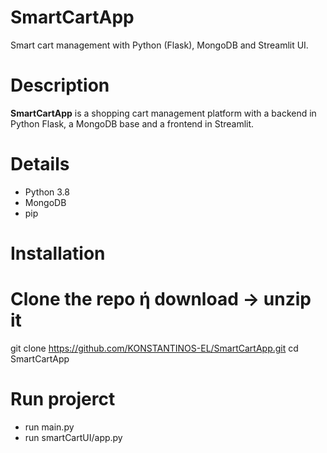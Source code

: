 # SmartCartApp

Smart cart management with Python (Flask), MongoDB and Streamlit UI.

# Description


**SmartCartApp** is a shopping cart management platform with a backend in Python Flask, a MongoDB base and a frontend in Streamlit.

# Details

- Python 3.8
- MongoDB 
- pip


# Installation

# Clone the repo ή download -> unzip it
git clone https://github.com/KONSTANTINOS-EL/SmartCartApp.git
cd SmartCartApp

# Run projerct
- run main.py
- run smartCartUI/app.py

